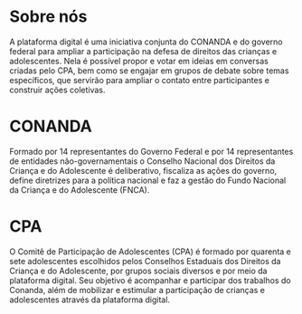 # Sobre nós

A plataforma digital é uma iniciativa conjunta do CONANDA e do governo federal para ampliar a participação na defesa de direitos das crianças e adolescentes. Nela é possível propor e votar em ideias em conversas criadas pelo CPA, bem como se engajar em grupos de debate sobre temas específicos, que servirão para ampliar o contato entre participantes e construir ações coletivas.

# CONANDA

Formado por 14 representantes do Governo Federal e por 14 representantes de entidades não-governamentais o Conselho Nacional dos Direitos da Criança e do Adolescente é deliberativo, fiscaliza as ações do governo, define diretrizes para a política nacional e faz a gestão do Fundo Nacional da Criança e do Adolescente (FNCA).

# CPA

O Comitê de Participação de Adolescentes (CPA) é formado por quarenta e sete adolescentes escolhidos pelos Conselhos Estaduais dos Direitos da Criança e do Adolescente, por grupos sociais diversos e por meio da plataforma digital. Seu objetivo é acompanhar e participar dos trabalhos do Conanda, além de mobilizar e estimular a participação de crianças e adolescentes através da plataforma digital.
